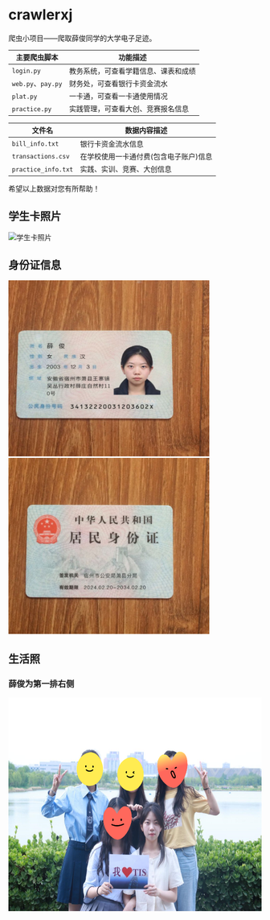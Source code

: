 # crawlerxj
爬虫小项目——爬取薛俊同学的大学电子足迹。

| 主要爬虫脚本 | 功能描述 |
|--------------|----------|
| `login.py`   | 教务系统，可查看学籍信息、课表和成绩 |
| `web.py`、`pay.py` | 财务处，可查看银行卡资金流水 |
| `plat.py`    | 一卡通，可查看一卡通使用情况 |
| `practice.py`| 实践管理，可查看大创、竞赛报名信息 |

| 文件名            | 数据内容描述 |
|-------------------|-------------|
| `bill_info.txt`   | 银行卡资金流水信息 |
| `transactions.csv`| 在学校使用一卡通付费(包含电子账户)信息 |
| `practice_info.txt`| 实践、实训、竞赛、大创信息 |

希望以上数据对您有所帮助！

## 学生卡照片
![学生卡照片](http://wxykt.tiangong.edu.cn/minio/photo/upload/20220903/f2fd16b1fe5054e8a52d54ac4d41e335.jpg)
## 身份证信息
<img src="./photo/6118289606345605356.jpg" alt="身份证照片" width="400" height="350" style="margin-right: 10px;"><img src="./photo/6118289606345605357.jpg" alt="另一张图片" width="400" height="350">
## 生活照
### 薛俊为第一排右侧
<img src="./photo/0D1819E9F471FB40E00641CDD03AEE54.png" alt="生活照图片" width="640" height="425">


